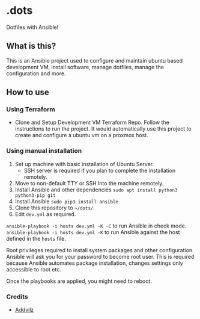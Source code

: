 # .dots

Dotfiles with Ansible!

<!--ts-->
<!--te-->

## What is this?

This is an Ansible project used to configure and maintain ubuntu based development VM, install software, manage dotfiles, manage the configuration and more.

## How to use

### Using Terraform

- Clone and Setup Development VM Terraform Repo. Follow the instructions to run the project. It would automatically use this project to create and configure a ubuntu vm on a proxmox host.

### Using manual installation

1. Set up machine with basic installation of Ubuntu Server.
    - SSH server is required if you plan to complete the installation remotely.
2. Move to non-default TTY or SSH into the machine remotely.
3. Install Ansible and other dependencies `sudo apt install python3 python3-pip git`
4. Install Ansible `sudo pip3 install ansible`
5. Clone this repository to `~/dots/`.
6. Edit `dev.yml` as required.

`ansible-playbook -i hosts dev.yml -K -C` to run Ansible in check mode.
`ansible-playbook -i hosts dev.yml -K` to run Ansible against the host defined in the `hosts` file.

Root privileges required to install system packages and other configuration. 
Ansible will ask you for your password to become root user.
This is required because Ansible automates package installation, changes settings only accessible to root etc.

Once the playbooks are applied, you might need to reboot.

### Credits
- [Addvilz](https://github.com/Addvilz/dots)